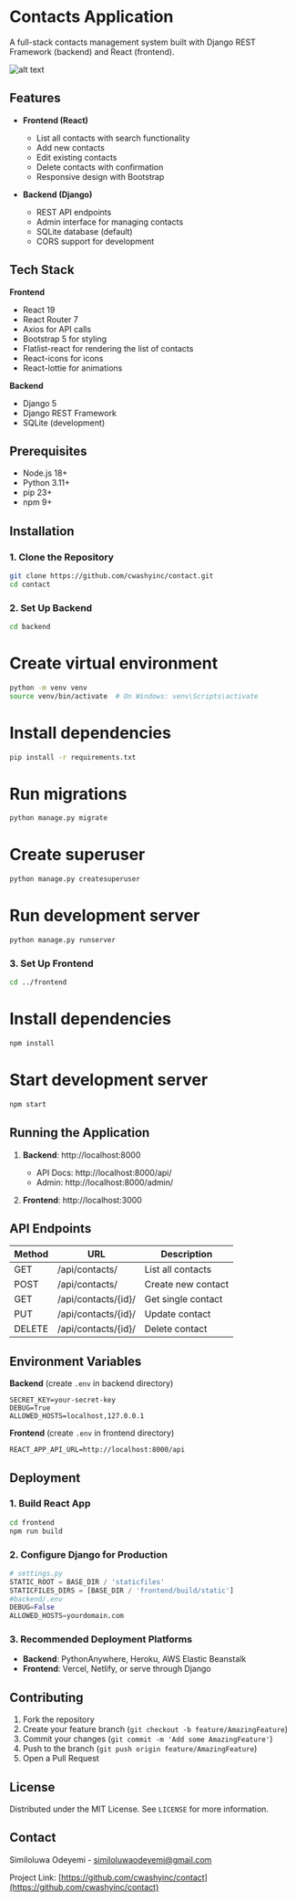 
# Contacts Application

A full-stack contacts management system built with Django REST Framework (backend) and React (frontend).

![alt text](https://github.com/cwashyinc/contact-priv/blob/main/frontend/screenshot.png)


## Features

- **Frontend (React)**
  - List all contacts with search functionality
  - Add new contacts
  - Edit existing contacts
  - Delete contacts with confirmation
  - Responsive design with Bootstrap

- **Backend (Django)**
  - REST API endpoints
  - Admin interface for managing contacts
  - SQLite database (default)
  - CORS support for development

## Tech Stack

**Frontend**
- React 19
- React Router 7
- Axios for API calls
- Bootstrap 5 for styling
- Flatlist-react for rendering the list of contacts
- React-icons for icons
- React-lottie for animations

**Backend**
- Django 5
- Django REST Framework
- SQLite (development)

## Prerequisites

- Node.js 18+
- Python 3.11+
- pip 23+
- npm 9+

## Installation

### 1. Clone the Repository
```bash
git clone https://github.com/cwashyinc/contact.git
cd contact
```

### 2. Set Up Backend
```bash
cd backend
```

# Create virtual environment
```bash
python -m venv venv
source venv/bin/activate  # On Windows: venv\Scripts\activate
```

# Install dependencies
```bash
pip install -r requirements.txt
```

# Run migrations
```bash
python manage.py migrate
```

# Create superuser
```bash
python manage.py createsuperuser
```

# Run development server
```bash
python manage.py runserver
```

### 3. Set Up Frontend
```bash
cd ../frontend  
```

# Install dependencies
```bash
npm install
```

# Start development server
```bash
npm start
```

## Running the Application

1. **Backend**: http://localhost:8000
   - API Docs: http://localhost:8000/api/
   - Admin: http://localhost:8000/admin/

2. **Frontend**: http://localhost:3000

## API Endpoints

| Method | URL                  | Description               |
|--------|----------------------|---------------------------|
| GET    | /api/contacts/       | List all contacts         |
| POST   | /api/contacts/       | Create new contact        |
| GET    | /api/contacts/{id}/  | Get single contact        |
| PUT    | /api/contacts/{id}/  | Update contact            |
| DELETE | /api/contacts/{id}/  | Delete contact            |

## Environment Variables

**Backend** (create `.env` in backend directory)
```env
SECRET_KEY=your-secret-key
DEBUG=True
ALLOWED_HOSTS=localhost,127.0.0.1
```

**Frontend** (create `.env` in frontend directory)
```env
REACT_APP_API_URL=http://localhost:8000/api
```

## Deployment

### 1. Build React App
```bash
cd frontend
npm run build
```

### 2. Configure Django for Production
```python
# settings.py
STATIC_ROOT = BASE_DIR / 'staticfiles'
STATICFILES_DIRS = [BASE_DIR / 'frontend/build/static']
#backend/.env
DEBUG=False
ALLOWED_HOSTS=yourdomain.com
```

### 3. Recommended Deployment Platforms
- **Backend**: PythonAnywhere, Heroku, AWS Elastic Beanstalk
- **Frontend**: Vercel, Netlify, or serve through Django

## Contributing

1. Fork the repository
2. Create your feature branch (`git checkout -b feature/AmazingFeature`)
3. Commit your changes (`git commit -m 'Add some AmazingFeature'`)
4. Push to the branch (`git push origin feature/AmazingFeature`)
5. Open a Pull Request

## License

Distributed under the MIT License. See `LICENSE` for more information.

## Contact

Similoluwa Odeyemi - similoluwaodeyemi@gmail.com

Project Link: [https://github.com/cwashyinc/contact](https://github.com/cwashyinc/contact)

